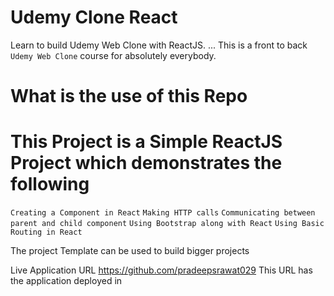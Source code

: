 # Udemy Clone React
Learn to build Udemy Web Clone with ReactJS. ... This is a front to back `Udemy Web Clone` course for absolutely everybody.

# What is the use of this Repo

# This Project is a Simple ReactJS Project which demonstrates the following

`Creating a Component in React`
`Making HTTP calls`
`Communicating between parent and child component`
`Using Bootstrap along with React`
`Using Basic Routing in React`

The project Template can be used to build bigger projects

Live Application URL
https://github.com/pradeepsrawat029
This URL has the application deployed in
